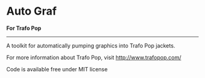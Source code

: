 # Auto Graf
__For Trafo Pop__

---

A toolkit for automatically pumping graphics into Trafo Pop jackets.

For more information about Trafo Pop, visit http://www.trafopop.com/

Code is available free under MIT license
